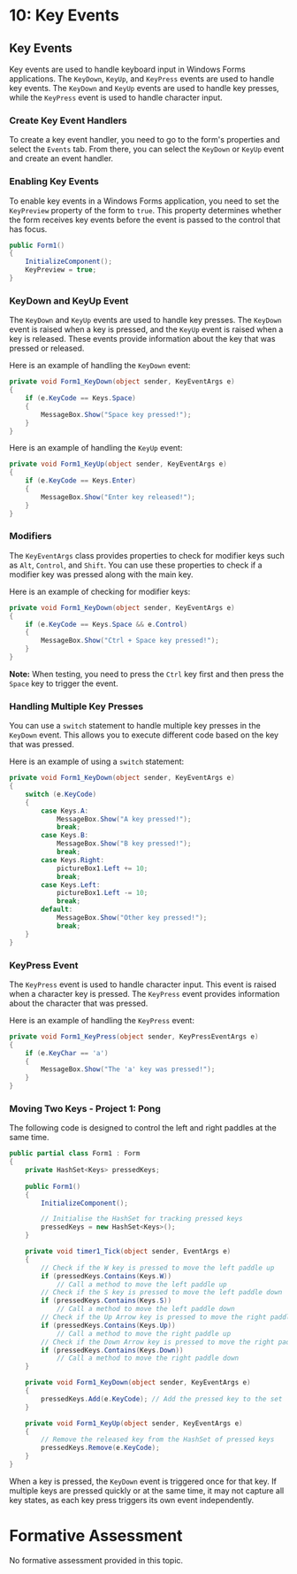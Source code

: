 # 10: Key Events

## Key Events

Key events are used to handle keyboard input in Windows Forms applications. The `KeyDown`, `KeyUp`, and `KeyPress` events are used to handle key events. The `KeyDown` and `KeyUp` events are used to handle key presses, while the `KeyPress` event is used to handle character input.

### Create Key Event Handlers

To create a key event handler, you need to go to the form's properties and select the `Events` tab. From there, you can select the `KeyDown` or `KeyUp` event and create an event handler.

### Enabling Key Events

To enable key events in a Windows Forms application, you need to set the `KeyPreview` property of the form to `true`. This property determines whether the form receives key events before the event is passed to the control that has focus.

```csharp
public Form1()
{
    InitializeComponent();
    KeyPreview = true;
}
```

### KeyDown and KeyUp Event

The `KeyDown` and `KeyUp` events are used to handle key presses. The `KeyDown` event is raised when a key is pressed, and the `KeyUp` event is raised when a key is released. These events provide information about the key that was pressed or released.

Here is an example of handling the `KeyDown` event:

```csharp
private void Form1_KeyDown(object sender, KeyEventArgs e)
{
    if (e.KeyCode == Keys.Space)
    {
        MessageBox.Show("Space key pressed!");
    }
}
```

Here is an example of handling the `KeyUp` event:

```csharp
private void Form1_KeyUp(object sender, KeyEventArgs e)
{
    if (e.KeyCode == Keys.Enter)
    {
        MessageBox.Show("Enter key released!");
    }
}
```

### Modifiers

The `KeyEventArgs` class provides properties to check for modifier keys such as `Alt`, `Control`, and `Shift`. You can use these properties to check if a modifier key was pressed along with the main key.

Here is an example of checking for modifier keys:

```csharp
private void Form1_KeyDown(object sender, KeyEventArgs e)
{
    if (e.KeyCode == Keys.Space && e.Control)
    {
        MessageBox.Show("Ctrl + Space key pressed!");
    }
}
```

**Note:** When testing, you need to press the `Ctrl` key first and then press the `Space` key to trigger the event.

### Handling Multiple Key Presses

You can use a `switch` statement to handle multiple key presses in the `KeyDown` event. This allows you to execute different code based on the key that was pressed.

Here is an example of using a `switch` statement:

```csharp
private void Form1_KeyDown(object sender, KeyEventArgs e)
{
    switch (e.KeyCode)
    {
        case Keys.A:
            MessageBox.Show("A key pressed!");
            break;
        case Keys.B:
            MessageBox.Show("B key pressed!");
            break;
        case Keys.Right:
            pictureBox1.Left += 10;
            break;
        case Keys.Left:
            pictureBox1.Left -= 10;
            break;
        default:
            MessageBox.Show("Other key pressed!");
            break;
    }
}
```

### KeyPress Event

The `KeyPress` event is used to handle character input. This event is raised when a character key is pressed. The `KeyPress` event provides information about the character that was pressed.

Here is an example of handling the `KeyPress` event:

```csharp
private void Form1_KeyPress(object sender, KeyPressEventArgs e)
{
    if (e.KeyChar == 'a')
    {
        MessageBox.Show("The 'a' key was pressed!");
    }
}
```

### Moving Two Keys - Project 1: Pong 

The following code is designed to control the left and right paddles at the same time.

```cs
public partial class Form1 : Form
{
    private HashSet<Keys> pressedKeys;
    
    public Form1()
    {
        InitializeComponent();

        // Initialise the HashSet for tracking pressed keys
        pressedKeys = new HashSet<Keys>();
    }

    private void timer1_Tick(object sender, EventArgs e)
    {
        // Check if the W key is pressed to move the left paddle up
        if (pressedKeys.Contains(Keys.W))
            // Call a method to move the left paddle up
        // Check if the S key is pressed to move the left paddle down
        if (pressedKeys.Contains(Keys.S))
            // Call a method to move the left paddle down
        // Check if the Up Arrow key is pressed to move the right paddle up
        if (pressedKeys.Contains(Keys.Up))
            // Call a method to move the right paddle up
        // Check if the Down Arrow key is pressed to move the right paddle down
        if (pressedKeys.Contains(Keys.Down))
            // Call a method to move the right paddle down
    }

    private void Form1_KeyDown(object sender, KeyEventArgs e)
    {
        pressedKeys.Add(e.KeyCode); // Add the pressed key to the set
    }

    private void Form1_KeyUp(object sender, KeyEventArgs e)
    {
        // Remove the released key from the HashSet of pressed keys
        pressedKeys.Remove(e.KeyCode);
    }
}
```

When a key is pressed, the `KeyDown` event is triggered once for that key. If multiple keys are pressed quickly or at the same time, it may not capture all key states, as each key press triggers its own event independently.

# Formative Assessment

No formative assessment provided in this topic.
